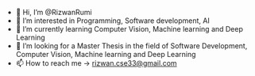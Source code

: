 - 👋 Hi, I’m @RizwanRumi
- 👀 I’m interested in Programming, Software development, AI
- 🌱 I’m currently learning Computer Vision, Machine learning and Deep Learning
- 💞️ I’m looking for a Master Thesis in the field of Software Development, Computer Vision, Machine learning and Deep Learning
- 📫 How to reach me -> rizwan.cse33@gmail.com

<!---
RizwanRumi/RizwanRumi is a ✨ special ✨ repository because its `README.md` (this file) appears on your GitHub profile.
You can click the Preview link to take a look at your changes.
--->
